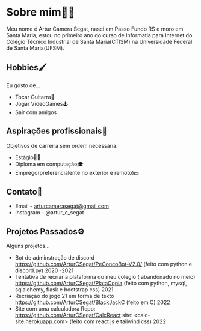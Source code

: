 # Sobre mim🙋‍♂️
 
Meu nome é Artur Camera Segat, nasci em Passo Fundo RS e moro em Santa Maria, estou no primeiro ano do curso de Informatia para Internet do Colégio Técnico Industrial de Santa Maria(CTISM) na Universidade Federal de Santa Maria(UFSM).
 
 ## Hobbies🖌️
 
 Eu gosto de...
 
 - Tocar Guitarra🎸
 - Jogar VideoGames🕹️ 
 - Sair com amigos

## Aspirações profissionais💼

Objetivos de carreira sem ordem necessária:

- Estágio🧑‍🏭
- Diploma em computação🎓
- Emprego(preferencialente no exterior e  remoto)💵

## Contato📢

- Email - <arturcamerasegat@gmail.com>
- Instagram - @artur_c_segat

## Projetos Passados⚙️

Alguns projetos...

- Bot de adminstração de discord  <https://github.com/ArturCSegat/PeConcoBot-V2.0/> (feito com python e discord.py) 2020 -2021
- Tentativa de recriar a plataforma do meu colegio ( abandonado no meio) <https://github.com/ArturCSegat/PlataCopia> (feito com python, mysql, sqlalchemy, flask e bootstrap css) 2021
- Recriação do jogo 21 em forma de texto <https://github.com/ArturCSegat/BlackJackC> (feito em C) 2022
- Site com uma calculadora Repo: <https://github.com/ArturCSegat/CalcReact> site: <calc-site.herokuapp.com> (feito com react js e tailwind css) 2022
